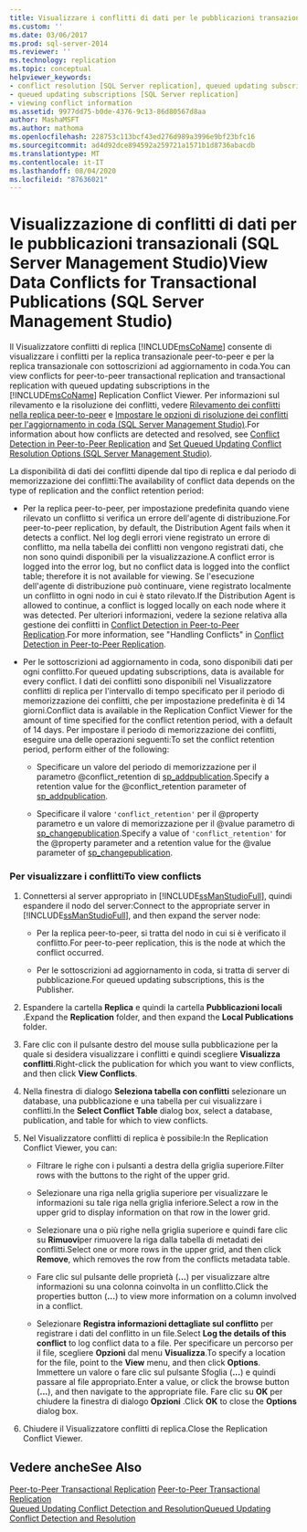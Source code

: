 ```yaml
---
title: Visualizzare i conflitti di dati per le pubblicazioni transazionali (SQL Server Management Studio) | Microsoft Docs
ms.custom: ''
ms.date: 03/06/2017
ms.prod: sql-server-2014
ms.reviewer: ''
ms.technology: replication
ms.topic: conceptual
helpviewer_keywords:
- conflict resolution [SQL Server replication], queued updating subscriptions
- queued updating subscriptions [SQL Server replication]
- viewing conflict information
ms.assetid: 9977dd75-b0de-4376-9c13-86d80567d8aa
author: MashaMSFT
ms.author: mathoma
ms.openlocfilehash: 228753c113bcf43ed276d989a3996e9bf23bfc16
ms.sourcegitcommit: ad4d92dce894592a259721a1571b1d8736abacdb
ms.translationtype: MT
ms.contentlocale: it-IT
ms.lasthandoff: 08/04/2020
ms.locfileid: "87636021"
---
```

# <a name="view-data-conflicts-for-transactional-publications-sql-server-management-studio"></a><span data-ttu-id="7bef5-102">Visualizzazione di conflitti di dati per le pubblicazioni transazionali (SQL Server Management Studio)</span><span class="sxs-lookup"><span data-stu-id="7bef5-102">View Data Conflicts for Transactional Publications (SQL Server Management Studio)</span></span>
  <span data-ttu-id="7bef5-103">Il Visualizzatore conflitti di replica [!INCLUDE[msCoName](../../includes/msconame-md.md)] consente di visualizzare i conflitti per la replica transazionale peer-to-peer e per la replica transazionale con sottoscrizioni ad aggiornamento in coda.</span><span class="sxs-lookup"><span data-stu-id="7bef5-103">You can view conflicts for peer-to-peer transactional replication and transactional replication with queued updating subscriptions in the [!INCLUDE[msCoName](../../includes/msconame-md.md)] Replication Conflict Viewer.</span></span> <span data-ttu-id="7bef5-104">Per informazioni sul rilevamento e la risoluzione dei conflitti, vedere [Rilevamento dei conflitti nella replica peer-to-peer](transactional/peer-to-peer-conflict-detection-in-peer-to-peer-replication.md) e [Impostare le opzioni di risoluzione dei conflitti per l'aggiornamento in coda &#40;SQL Server Management Studio&#41;](publish/create-an-updatable-subscription-to-a-transactional-publication.md).</span><span class="sxs-lookup"><span data-stu-id="7bef5-104">For information about how conflicts are detected and resolved, see [Conflict Detection in Peer-to-Peer Replication](transactional/peer-to-peer-conflict-detection-in-peer-to-peer-replication.md) and [Set Queued Updating Conflict Resolution Options &#40;SQL Server Management Studio&#41;](publish/create-an-updatable-subscription-to-a-transactional-publication.md).</span></span>  
  
 <span data-ttu-id="7bef5-105">La disponibilità di dati dei conflitti dipende dal tipo di replica e dal periodo di memorizzazione dei conflitti:</span><span class="sxs-lookup"><span data-stu-id="7bef5-105">The availability of conflict data depends on the type of replication and the conflict retention period:</span></span>  
  
-   <span data-ttu-id="7bef5-106">Per la replica peer-to-peer, per impostazione predefinita quando viene rilevato un conflitto si verifica un errore dell'agente di distribuzione.</span><span class="sxs-lookup"><span data-stu-id="7bef5-106">For peer-to-peer replication, by default, the Distribution Agent fails when it detects a conflict.</span></span> <span data-ttu-id="7bef5-107">Nel log degli errori viene registrato un errore di conflitto, ma nella tabella dei conflitti non vengono registrati dati, che non sono quindi disponibili per la visualizzazione.</span><span class="sxs-lookup"><span data-stu-id="7bef5-107">A conflict error is logged into the error log, but no conflict data is logged into the conflict table; therefore it is not available for viewing.</span></span> <span data-ttu-id="7bef5-108">Se l'esecuzione dell'agente di distribuzione può continuare, viene registrato localmente un conflitto in ogni nodo in cui è stato rilevato.</span><span class="sxs-lookup"><span data-stu-id="7bef5-108">If the Distribution Agent is allowed to continue, a conflict is logged locally on each node where it was detected.</span></span> <span data-ttu-id="7bef5-109">Per ulteriori informazioni, vedere la sezione relativa alla gestione dei conflitti in [Conflict Detection in Peer-to-Peer Replication](transactional/peer-to-peer-conflict-detection-in-peer-to-peer-replication.md).</span><span class="sxs-lookup"><span data-stu-id="7bef5-109">For more information, see "Handling Conflicts" in [Conflict Detection in Peer-to-Peer Replication](transactional/peer-to-peer-conflict-detection-in-peer-to-peer-replication.md).</span></span>  
  
-   <span data-ttu-id="7bef5-110">Per le sottoscrizioni ad aggiornamento in coda, sono disponibili dati per ogni conflitto.</span><span class="sxs-lookup"><span data-stu-id="7bef5-110">For queued updating subscriptions, data is available for every conflict.</span></span> <span data-ttu-id="7bef5-111">I dati dei conflitti sono disponibili nel Visualizzatore conflitti di replica per l'intervallo di tempo specificato per il periodo di memorizzazione dei conflitti, che per impostazione predefinita è di 14 giorni.</span><span class="sxs-lookup"><span data-stu-id="7bef5-111">Conflict data is available in the Replication Conflict Viewer for the amount of time specified for the conflict retention period, with a default of 14 days.</span></span> <span data-ttu-id="7bef5-112">Per impostare il periodo di memorizzazione dei conflitti, eseguire una delle operazioni seguenti:</span><span class="sxs-lookup"><span data-stu-id="7bef5-112">To set the conflict retention period, perform either of the following:</span></span>  
  
    -   <span data-ttu-id="7bef5-113">Specificare un valore del periodo di memorizzazione per il parametro @conflict_retention di [sp_addpublication](/sql/relational-databases/system-stored-procedures/sp-addpublication-transact-sql).</span><span class="sxs-lookup"><span data-stu-id="7bef5-113">Specify a retention value for the @conflict_retention parameter of [sp_addpublication](/sql/relational-databases/system-stored-procedures/sp-addpublication-transact-sql).</span></span>  
  
    -   <span data-ttu-id="7bef5-114">Specificare il valore `'conflict_retention'` per il @property parametro e un valore di memorizzazione per il @value parametro di [sp_changepublication](/sql/relational-databases/system-stored-procedures/sp-changepublication-transact-sql).</span><span class="sxs-lookup"><span data-stu-id="7bef5-114">Specify a value of `'conflict_retention'` for the @property parameter and a retention value for the @value parameter of [sp_changepublication](/sql/relational-databases/system-stored-procedures/sp-changepublication-transact-sql).</span></span>  
  
### <a name="to-view-conflicts"></a><span data-ttu-id="7bef5-115">Per visualizzare i conflitti</span><span class="sxs-lookup"><span data-stu-id="7bef5-115">To view conflicts</span></span>  
  
1.  <span data-ttu-id="7bef5-116">Connettersi al server appropriato in [!INCLUDE[ssManStudioFull](../../includes/ssmanstudiofull-md.md)], quindi espandere il nodo del server:</span><span class="sxs-lookup"><span data-stu-id="7bef5-116">Connect to the appropriate server in [!INCLUDE[ssManStudioFull](../../includes/ssmanstudiofull-md.md)], and then expand the server node:</span></span>  
  
    -   <span data-ttu-id="7bef5-117">Per la replica peer-to-peer, si tratta del nodo in cui si è verificato il conflitto.</span><span class="sxs-lookup"><span data-stu-id="7bef5-117">For peer-to-peer replication, this is the node at which the conflict occurred.</span></span>  
  
    -   <span data-ttu-id="7bef5-118">Per le sottoscrizioni ad aggiornamento in coda, si tratta di server di pubblicazione.</span><span class="sxs-lookup"><span data-stu-id="7bef5-118">For queued updating subscriptions, this is the Publisher.</span></span>  
  
2.  <span data-ttu-id="7bef5-119">Espandere la cartella **Replica** e quindi la cartella **Pubblicazioni locali** .</span><span class="sxs-lookup"><span data-stu-id="7bef5-119">Expand the **Replication** folder, and then expand the **Local Publications** folder.</span></span>  
  
3.  <span data-ttu-id="7bef5-120">Fare clic con il pulsante destro del mouse sulla pubblicazione per la quale si desidera visualizzare i conflitti e quindi scegliere **Visualizza conflitti**.</span><span class="sxs-lookup"><span data-stu-id="7bef5-120">Right-click the publication for which you want to view conflicts, and then click **View Conflicts**.</span></span>  
  
4.  <span data-ttu-id="7bef5-121">Nella finestra di dialogo **Seleziona tabella con conflitti** selezionare un database, una pubblicazione e una tabella per cui visualizzare i conflitti.</span><span class="sxs-lookup"><span data-stu-id="7bef5-121">In the **Select Conflict Table** dialog box, select a database, publication, and table for which to view conflicts.</span></span>  
  
5.  <span data-ttu-id="7bef5-122">Nel Visualizzatore conflitti di replica è possibile:</span><span class="sxs-lookup"><span data-stu-id="7bef5-122">In the Replication Conflict Viewer, you can:</span></span>  
  
    -   <span data-ttu-id="7bef5-123">Filtrare le righe con i pulsanti a destra della griglia superiore.</span><span class="sxs-lookup"><span data-stu-id="7bef5-123">Filter rows with the buttons to the right of the upper grid.</span></span>  
  
    -   <span data-ttu-id="7bef5-124">Selezionare una riga nella griglia superiore per visualizzare le informazioni su tale riga nella griglia inferiore.</span><span class="sxs-lookup"><span data-stu-id="7bef5-124">Select a row in the upper grid to display information on that row in the lower grid.</span></span>  
  
    -   <span data-ttu-id="7bef5-125">Selezionare una o più righe nella griglia superiore e quindi fare clic su **Rimuovi**per rimuovere la riga dalla tabella di metadati dei conflitti.</span><span class="sxs-lookup"><span data-stu-id="7bef5-125">Select one or more rows in the upper grid, and then click **Remove**, which removes the row from the conflicts metadata table.</span></span>  
  
    -   <span data-ttu-id="7bef5-126">Fare clic sul pulsante delle proprietà (**...**) per visualizzare altre informazioni su una colonna coinvolta in un conflitto.</span><span class="sxs-lookup"><span data-stu-id="7bef5-126">Click the properties button (**...**) to view more information on a column involved in a conflict.</span></span>  
  
    -   <span data-ttu-id="7bef5-127">Selezionare **Registra informazioni dettagliate sul conflitto** per registrare i dati del conflitto in un file.</span><span class="sxs-lookup"><span data-stu-id="7bef5-127">Select **Log the details of this conflict** to log conflict data to a file.</span></span> <span data-ttu-id="7bef5-128">Per specificare un percorso per il file, scegliere **Opzioni** dal menu **Visualizza**.</span><span class="sxs-lookup"><span data-stu-id="7bef5-128">To specify a location for the file, point to the **View** menu, and then click **Options**.</span></span> <span data-ttu-id="7bef5-129">Immettere un valore o fare clic sul pulsante Sfoglia (**...**) e quindi passare al file appropriato.</span><span class="sxs-lookup"><span data-stu-id="7bef5-129">Enter a value, or click the browse button (**...**), and then navigate to the appropriate file.</span></span> <span data-ttu-id="7bef5-130">Fare clic su **OK** per chiudere la finestra di dialogo **Opzioni** .</span><span class="sxs-lookup"><span data-stu-id="7bef5-130">Click **OK** to close the **Options** dialog box.</span></span>  
  
6.  <span data-ttu-id="7bef5-131">Chiudere il Visualizzatore conflitti di replica.</span><span class="sxs-lookup"><span data-stu-id="7bef5-131">Close the Replication Conflict Viewer.</span></span>  
  
## <a name="see-also"></a><span data-ttu-id="7bef5-132">Vedere anche</span><span class="sxs-lookup"><span data-stu-id="7bef5-132">See Also</span></span>  
 <span data-ttu-id="7bef5-133">[Peer-to-Peer Transactional Replication](transactional/peer-to-peer-transactional-replication.md) </span><span class="sxs-lookup"><span data-stu-id="7bef5-133">[Peer-to-Peer Transactional Replication](transactional/peer-to-peer-transactional-replication.md) </span></span>  
 [<span data-ttu-id="7bef5-134">Queued Updating Conflict Detection and Resolution</span><span class="sxs-lookup"><span data-stu-id="7bef5-134">Queued Updating Conflict Detection and Resolution</span></span>](transactional/updatable-subscriptions-queued-updating-conflict-resolution.md)  
  
  
